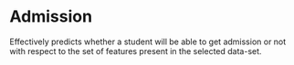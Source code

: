 # Admission
Effectively predicts whether a student will be able to get admission or not with respect to the set of features present in the selected data-set.
